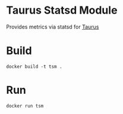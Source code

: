 # Taurus Statsd Module
Provides metrics via statsd for [Taurus](https://github.com/blazemeter/taurus)

# Build
`docker build -t tsm .`

# Run
`docker run tsm`
